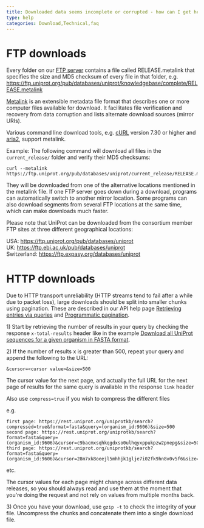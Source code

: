 ```yaml
---
title: Downloaded data seems incomplete or corrupted - how can I get help with download problems?
type: help
categories: Download,Technical,faq
---
```


# FTP downloads

Every folder on our [FTP server](https://ftp.uniprot.org/) contains a file called RELEASE.metalink that specifies the size and MD5 checksum of every file in that folder, e.g.  
<https://ftp.uniprot.org/pub/databases/uniprot/knowledgebase/complete/RELEASE.metalink>

[Metalink](http://en.wikipedia.org/wiki/Metalink) is an extensible metadata file format that describes one or more computer files available for download. It facilitates file verification and recovery from data corruption and lists alternate download sources (mirror URIs).

Various command line download tools, e.g. [cURL](http://curl.haxx.se/) version 7.30 or higher and [aria2](http://aria2.sourceforge.net/), support metalink.

Example: The following command will download all files in the `current_release/` folder and verify their MD5 checksums:

    curl --metalink https://ftp.uniprot.org/pub/databases/uniprot/current_release/RELEASE.metalink

They will be downloaded from one of the alternative locations mentioned in the metalink file. If one FTP server goes down during a download, programs can automatically switch to another mirror location. Some programs can also download segments from several FTP locations at the same time, which can make downloads much faster.

Please note that UniProt can be downloaded from the consortium member FTP sites at three different geographical locations:

USA: <https://ftp.uniprot.org/pub/databases/uniprot>  
UK: <https://ftp.ebi.ac.uk/pub/databases/uniprot>  
Switzerland: <https://ftp.expasy.org/databases/uniprot>

# HTTP downloads

Due to HTTP transport unreliability (HTTP streams tend to fail after a while due to packet loss), large downloads should be split into smaller chunks using pagination. These are described in our API help page [Retrieving entries via queries](https://www.uniprot.org/help/api_queries) and [Programmatic pagination](https://www.uniprot.org/help/pagination).

1\) Start by retrieving the number of results in your query by checking the response `x-total-results` header like in the example [Download all UniProt sequences for a given organism in FASTA format](https://www.uniprot.org/help/programmatic_access#downloading).

2\) If the number of results x is greater than 500, repeat your query and append the following to the URL:

    &cursor=<cursor value>&size=500

The cursor value for the next page, and actually the full URL for the next page of results for the same query is available in the response `link` header

Also use `compress=true` if you wish to compress the different files

e.g.

    first page: https://rest.uniprot.org/uniprotkb/search?compressed=true&format=fasta&query=(organism_id:9606)&size=500
    second page: https://rest.uniprot.org/uniprotkb/search?format=fasta&query=(organism_id:9606)&cursor=c9bacmxsqhkqgdxso0ulhqyxppukpzw2pnepg&size=500
    third page: https://rest.uniprot.org/uniprotkb/search?format=fasta&query=(organism_id:9606)&cursor=28m7xk8oeejl5mhhjk1glje7i02fk9hn8v0v5f6&size=500

etc.

The cursor values for each page might change across different data releases, so you should always read and use them at the moment that you're doing the request and not rely on values from multiple months back.

3\) Once you have your download, use `gzip -t` to check the integrity of your file. Uncompress the chunks and concatenate them into a single download file.

